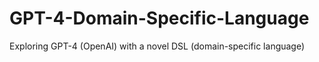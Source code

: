 # GPT-4-Domain-Specific-Language
Exploring GPT-4 (OpenAI) with a novel DSL (domain-specific language)
